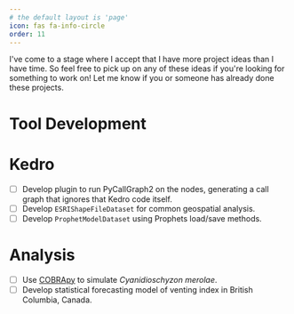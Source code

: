 ```yaml
---
# the default layout is 'page'
icon: fas fa-info-circle
order: 11
---
```


I've come to a stage where I accept that I have more project ideas than I have time. So feel free to pick up on any of these ideas if you're looking for something to work on! Let me know if you or someone has already done these projects.

# Tool Development

# Kedro
- [ ] Develop plugin to run PyCallGraph2 on the nodes, generating a call graph that ignores that Kedro code itself.
- [ ] Develop `ESRIShapeFileDataset` for common geospatial analysis.
- [ ] Develop `ProphetModelDataset` using Prophets load/save methods.

# Analysis
- [ ] Use [COBRApy](https://bmcsystbiol.biomedcentral.com/articles/10.1186/1752-0509-7-74) to simulate *Cyanidioschyzon merolae*.
- [ ] Develop statistical forecasting model of venting index in British Columbia, Canada.
